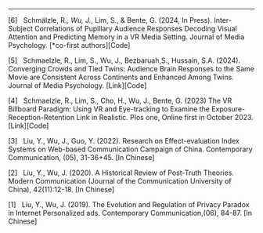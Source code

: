 ---

[6]   Schmälzle, R.*, Wu, J.*, Lim, S., & Bente, G. (2024, In Press). Inter-Subject Correlations of Pupillary Audience Responses Decoding Visual Attention and Predicting Memory in a VR Media Setting. Journal of Media Psychology. [*co-first authors][Code]

[5]   Schmaelzle, R., Lim, S., Wu, J., Bezbaruah,S., Hussain, S.A. (2024). Converging Crowds and Tied Twins: Audience Brain Responses to the Same Movie are Consistent Across Continents and Enhanced Among Twins. Journal of Media Psychology. [Link][Code]

[4]   Schmaelzle, R., Lim, S., Cho, H., Wu, J., Bente, G. (2023) The VR Billboard Paradigm: Using VR and Eye-tracking to Examine the Exposure-Reception-Retention Link in Realistic. Plos one, Online first in October 2023. [Link][Code]

[3]   Liu, Y., Wu, J., Guo, Y. (2022). Research on Effect-evaluation Index Systems on Web-based Communication Campaign of China. Contemporary Communication, (05), 31-36+45. [In Chinese]

[2]   Liu, Y., Wu, J. (2020). A Historical Review of Post-Truth Theories. Modern Communication (Journal of the Communication University of China), 42(11):12-18. [In Chinese]

[1]   Liu, Y., Wu, J. (2019). The Evolution and Regulation of Privacy Paradox in Internet Personalized ads. Contemporary Communication,(06), 84-87. [In Chinese]
